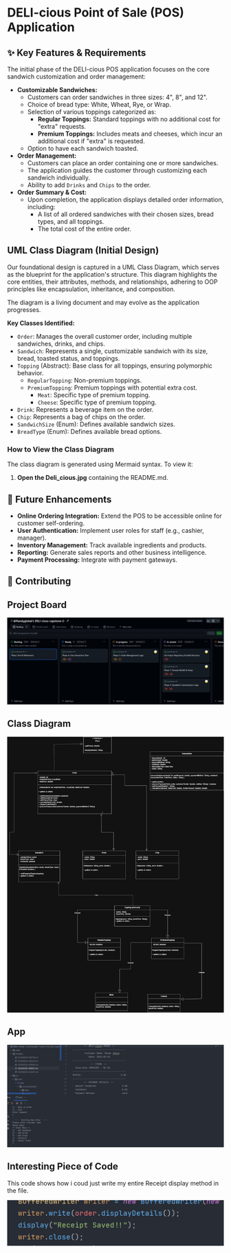 # DELI-cious Point of Sale (POS) Application

## ✨ Key Features & Requirements

The initial phase of the DELI-cious POS application focuses on the core sandwich customization and order management:

* **Customizable Sandwiches:**
    * Customers can order sandwiches in three sizes: 4", 8", and 12".
    * Choice of bread type: White, Wheat, Rye, or Wrap.
    * Selection of various toppings categorized as:
        * **Regular Toppings:** Standard toppings with no additional cost for "extra" requests.
        * **Premium Toppings:** Includes meats and cheeses, which incur an additional cost if "extra" is requested.
    * Option to have each sandwich toasted.
* **Order Management:**
    * Customers can place an order containing one or more sandwiches.
    * The application guides the customer through customizing each sandwich individually.
    * Ability to add `Drinks` and `Chips` to the order.
* **Order Summary & Cost:**
    * Upon completion, the application displays detailed order information, including:
        * A list of all ordered sandwiches with their chosen sizes, bread types, and all toppings.
        * The total cost of the entire order.

## UML Class Diagram (Initial Design)

Our foundational design is captured in a UML Class Diagram, which serves as the blueprint for the application's structure. This diagram highlights the core entities, their attributes, methods, and relationships, adhering to OOP principles like encapsulation, inheritance, and composition.

The diagram is a living document and may evolve as the application progresses.

**Key Classes Identified:**

* `Order`: Manages the overall customer order, including multiple sandwiches, drinks, and chips.
* `Sandwich`: Represents a single, customizable sandwich with its size, bread, toasted status, and toppings.
* `Topping` (Abstract): Base class for all toppings, ensuring polymorphic behavior.
    * `RegularTopping`: Non-premium toppings.
    * `PremiumTopping`: Premium toppings with potential extra cost.
        * `Meat`: Specific type of premium topping.
        * `Cheese`: Specific type of premium topping.
* `Drink`: Represents a beverage item on the order.
* `Chip`: Represents a bag of chips on the order.
* `SandwichSize` (Enum): Defines available sandwich sizes.
* `BreadType` (Enum): Defines available bread options.

### How to View the Class Diagram

The class diagram is generated using Mermaid syntax. To view it:

1.  **Open the Deli_cious.jpg** containing the README.md.

## 🚀 Future Enhancements

* **Online Ordering Integration:** Extend the POS to be accessible online for customer self-ordering.
* **User Authentication:** Implement user roles for staff (e.g., cashier, manager).
* **Inventory Management:** Track available ingredients and products.
* **Reporting:** Generate sales reports and other business intelligence.
* **Payment Processing:** Integrate with payment gateways.

## 🤝 Contributing
## Project Board
![ProjectBoard](projectboard.png) 
## Class Diagram
![ClassDiagram](DELI-cious.drawio.png)

## App
![ClassDiagram](app.png)

## Interesting Piece of Code
This code shows how i coud just write my entire Receipt display method in the file.

![ClassDiagram](interstingpeiceofcode.png)